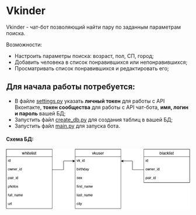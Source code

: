 # Vkinder

Vkinder - чат-бот позволяющий найти пару по заданным параметрам поиска.

Возможности:
* Настроить параметры поиска: возраст, пол, СП, город;
* Добавить человека в список понравившихся или непонравившихся;
* Просматривать список понравившихся и редактировать его;

## Для начала работы потребуется:

* В файле [settings.py](settings.py) указать **личный токен** для работы с API
Вконтакте, **токен сообщества** для работы с API чат-бота,
 **имя, логин и пароль** вашей БД;
 * Запустить файл [create_db.py](create_db.py) для создания таблиц в вашей БД;
 * Запустить файл [main.py](main.py) для запуска бота.
 
#### Схема БД:
![DB.png](DB.png)